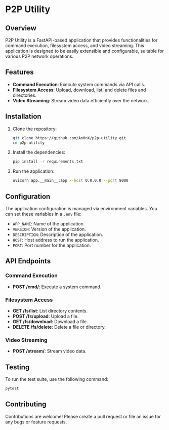 # P2P Utility

## Overview

P2P Utility is a FastAPI-based application that provides functionalities for command execution, filesystem access, and video streaming. This application is designed to be easily extensible and configurable, suitable for various P2P network operations.

## Features

- **Command Execution**: Execute system commands via API calls.
- **Filesystem Access**: Upload, download, list, and delete files and directories.
- **Video Streaming**: Stream video data efficiently over the network.

## Installation

1. Clone the repository:

   ```bash
   git clone https://github.com/An0nX/p2p-utility.git
   cd p2p-utility
   ```

2. Install the dependencies:

   ```bash
   pip install -r requirements.txt
   ```

3. Run the application:

   ```bash
   uvicorn app.__main__:app --host 0.0.0.0 --port 8000
   ```

## Configuration

The application configuration is managed via environment variables. You can set these variables in a `.env` file:

- `APP_NAME`: Name of the application.
- `VERSION`: Version of the application.
- `DESCRIPTION`: Description of the application.
- `HOST`: Host address to run the application.
- `PORT`: Port number for the application.

## API Endpoints

### Command Execution

- **POST /cmd/**: Execute a system command.

### Filesystem Access

- **GET /fs/list**: List directory contents.
- **POST /fs/upload**: Upload a file.
- **GET /fs/download**: Download a file.
- **DELETE /fs/delete**: Delete a file or directory.

### Video Streaming

- **POST /stream/**: Stream video data.

## Testing

To run the test suite, use the following command:

```bash
pytest
```

## Contributing

Contributions are welcome! Please create a pull request or file an issue for any bugs or feature requests.